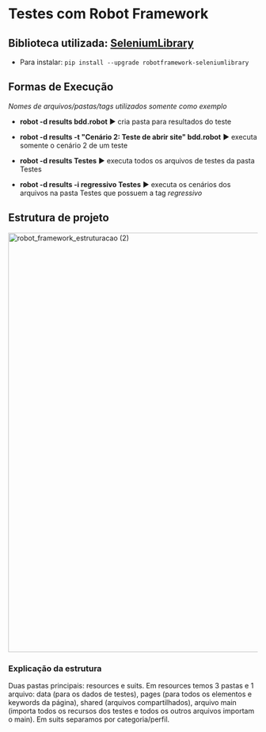 # Testes com Robot Framework
## Biblioteca utilizada: [SeleniumLibrary](https://robotframework.org/SeleniumLibrary)
- Para instalar: `pip install --upgrade robotframework-seleniumlibrary`

## Formas de Execução
*Nomes de arquivos/pastas/tags utilizados somente como exemplo*
- **robot -d results bdd.robot** ▶ cria pasta para resultados do teste

- **robot -d results -t "Cenário 2: Teste de abrir site" bdd.robot** ▶ executa somente o cenário 2 de um teste

- **robot -d results Testes** ▶ executa todos os arquivos de testes da pasta Testes

- **robot -d results -i regressivo Testes** ▶ executa os cenários dos arquivos na pasta Testes que possuem a tag *regressivo*

## Estrutura de projeto
<img width="846" alt="robot_framework_estruturacao (2)" src="https://github.com/user-attachments/assets/2bb0d8f8-20e1-4dc5-b667-44bd436cab5d" />

### Explicação da estrutura 
Duas pastas principais: resources e suits. Em resources temos 3 pastas e 1 arquivo: data (para os dados de testes), pages (para todos os elementos e keywords da página), shared (arquivos compartilhados), arquivo main (importa todos os recursos dos testes e todos os outros arquivos importam o main).
Em suits separamos por categoria/perfil.





